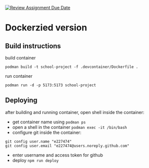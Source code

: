 [![Review Assignment Due Date](https://classroom.github.com/assets/deadline-readme-button-22041afd0340ce965d47ae6ef1cefeee28c7c493a6346c4f15d667ab976d596c.svg)](https://classroom.github.com/a/yRVOMUHS)
# Dockerzied version 
## Build instructions
build container

`podman build -t school-project -f .devcontainer/Dockerfile .`

run container

`podman run -d -p 5173:5173 school-project`

## Deploying
after building and running container, open shell inside the container:
- get container name using `podman ps`
- open a shell in the container `podman exec -it /bin/bash`
- configure git inside the container:
```
git config user.name "e227474"
git config user.email "e227474@users.noreply.github.com"
```

- enter username and access token for github
- deploy `npm run deploy`
